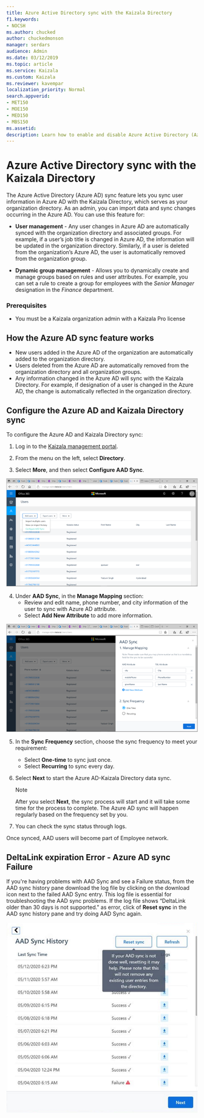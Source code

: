 ```yaml
---
title: Azure Active Directory sync with the Kaizala Directory
f1.keywords:
- NOCSH
ms.author: chucked
author: chuckedmonson
manager: serdars
audience: Admin
ms.date: 03/12/2019
ms.topic: article
ms.service: Kaizala
ms.custom: Kaizala
ms.reviewer: kavempar
localization_priority: Normal
search.appverid:
- MET150
- MOE150
- MED150
- MBS150
ms.assetid: 
description: Learn how to enable and disable Azure Active Directory (Azure AD) and Kaizala Directory sync feature in Kaizala.
---
```


# Azure Active Directory sync with the Kaizala Directory

The Azure Active Directory (Azure AD) sync feature lets you sync user information in Azure AD with the Kaizala Directory, which serves as your organization directory. As an admin, you can import data and sync changes occurring in the Azure AD. You can use this feature for:

- **User management** - Any user changes in Azure AD are automatically synced with the organization directory and associated groups. For example, if a user’s job title is changed in Azure AD, the information will be updated in the organization directory. Similarly, if a user is deleted from the organization’s Azure AD, the user is automatically removed from the organization group.

- **Dynamic group management** - Allows you to dynamically create and manage groups based on rules and user attributes. For example, you can set a rule to create a group for employees with the *Senior Manager* designation in the *Finance* department.

### Prerequisites

- You must be a Kaizala organization admin with a Kaizala Pro license

## How the Azure AD sync feature works

- New users added in the Azure AD of the organization are automatically added to the organization directory.
- Users deleted from the Azure AD are automatically removed from the organization directory and all organization groups.
- Any information changed in the Azure AD will sync with the Kaizala Directory. For example, if designation of a user is changed in the Azure AD, the change is automatically reflected in the organization directory. 

## Configure the Azure AD and Kaizala Directory sync

To configure the Azure AD and Kaizala Directory sync:

1. Log in to the [Kaizala management portal](http://manage.kaiza.la).

2. From the menu on the left, select **Directory**.

3. Select **More**, and then select **Configure AAD Sync**.

![Screenshot of the Add Users window in Azure AD sync.](media/aad-sync-configure.png)

4. Under **AAD Sync**, in the **Manage Mapping** section:
   - Review and edit name, phone number, and city information of the user to sync with Azure AD attribute.
   - Select **Add New Attribute** to add more information. 

![Screenshot of the Manage Mapping window in Azure AD sync.](media/aad-sync-attributes.png)

5. In the **Sync Frequency** section, choose the sync frequency to meet your requirement:
   - Select **One-time** to sync just once.
   - Select **Recurring** to sync every day. 

6. Select **Next** to start the Azure AD-Kaizala Directory data sync. 
   > [!NOTE]
   > After you select **Next**, the sync process will start and it will take some time for the process to complete. The Azure AD sync will happen regularly based on the frequency set by you.

7. You can check the sync status through logs.

Once synced, AAD users will become part of Employee network.

## DeltaLink expiration Error - Azure AD sync Failure

If you're having problems with AAD Sync and see a Failure status, from the AAD sync history pane download the log file by clicking on the download icon next to the failed AAD Sync entry. This log file is essential for troubleshooting the AAD sync problems. If the log file shows “DeltaLink older than 30 days is not supported." as error, click of **Reset sync** in the AAD sync history pane and try doing AAD Sync again.

![Screenshot of the Azure AD sync History Pane.](media/aadsync-deltalink-error.png)